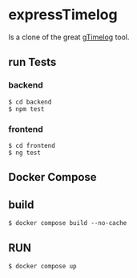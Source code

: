 # expressTimelog

Is a clone of the great [gTimelog](https://gtimelog.org) tool.

## run Tests

### backend

```
$ cd backend
$ npm test
```

### frontend

```
$ cd frontend
$ ng test
```

## Docker Compose

## build

```
$ docker compose build --no-cache
```

## RUN

```
$ docker compose up
```